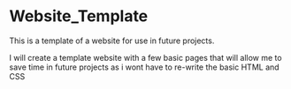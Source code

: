 # Website_Template
This is a template of a website for use in future projects.

I will create a template website with a few basic pages that will allow me to save time in future projects as i wont have to re-write the basic HTML and CSS
